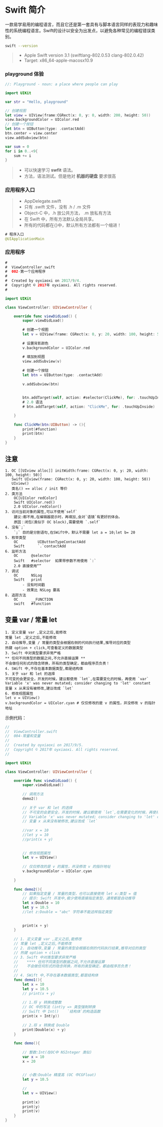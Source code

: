 # Swift 简介
一款易学易用的编程语言，而且它还是第一套具有与脚本语言同样的表现力和趣味性的系统编程语言。Swift的设计以安全为出发点，以避免各种常见的编程错误类别。

```bash
swift --version
```
>- Apple Swift version 3.1 (swiftlang-802.0.53 clang-802.0.42)
>- Target: x86_64-apple-macosx10.9

### playground 体验
```swift
//: Playground - noun: a place where people can play

import UIKit

var str = "Hello, playground"

// 创建视图
let view = UIView(frame:CGRect(x: 0, y: 0, width: 200, height: 50))
view.backgroundColor = UIColor.red
// 创建一个按钮
let btn = UIButton(type: .contactAdd)
btn.center = view.center
view.addSubview(btn)

var sum = 0
for i in 0..<9{
    sum += i
}
```
>- 可以快速学习 **swfit** 语法。
>- 方法，语法测试。但是他对 **机器的硬盘** 要求很高

### 应用程序入口
>+ AppDelegate.swift
>+ 只有 .swift 文件，没有 .h / .m 文件
>+ Object-C 中，.h 放公共方法， .m 放私有方法
>+ 在 Swift 中，所有方法默认全局共享。 
>+ 所有的代码都在{}中，默认所有方法都有一个缩进！

```Swift
# 程序入口
@UIApplicationMain
```

### 应用程序
```Swift
#
#  ViewController.swift
#  002-第一个应用程序
#
#  Created by oyxiaoxi on 2017/9/4.
#  Copyright © 2017年 oyxiaoxi. All rights reserved.
#

import UIKit

class ViewController: UIViewController {

    override func viewDidLoad() {
        super.viewDidLoad()
       
        # 创建一个视图
        let v = UIView(frame: CGRect(x: 0, y: 20, width: 100, height: 50))
        
        # 设置背影颜色
        v.backgroundColor = UIColor.red
        
        # 填加到视图
        view.addSubview(v)
        
        # 创建一个按钮
        let btn = UIButton(type: .contactAdd)
        
        v.addSubview(btn)
        
        
        btn.addTarget(self, action: #selector(ClickMe), for: .touchUpInside)
        # 2.0 语法
        # btn.addTarget(self, action: "ClickMe", for: .touchUpInside)

    }
    
    func ClickMe(btn:UIButton) -> (){
        print(#function)
        print(btn)
    }
}

```

## 注意
    1. OC [[UIview alloc]] initWidth:frame: CGRect(x: 0, y: 20, width: 100, height: 50)]
       Swift UIview(frame: CGRect(x: 0, y: 20, width: 100, height: 50))
       UIview()
       类名() == alloc / init 等价
    2. 类方法
    	OC[UIColor redColor]
    	Swift UIColor.red()
    	2.0 UIColor.redColor() 
    3. 访问当前对象的属性,可以不使用`self`
    	建议:都不用,在编辑器提示时，再填加,会对`语镜`有更好的体会。
    	原因：闭包(类似于 OC block),需要使用 `.self`
    4. 没有`;`
    	`;` 目的是分割语句,在SWift中，默认不需要 let a = 10;let b= 20
    5. 枚举类型
    	OC         UIButtonTypeContactAdd
    	Swift      `.`contactAdd
    6. 监听方法
    	OC      @selector
    	Swift   #selector  如果带参数不用使用 `:`
    	2.0 直接使用“”
    7. 调试
    	OC      NSLog
    	Swift   print
        	- 没有时间戳
        	- 效果比 NSLog 要高
    8. 追踪方法
    	OC      __FUNCTION
    	swift   #function

## 变量 var / 常量 let
	1. 定义变量 var ,定义之后,能修改
	常量 let ,定义之后,不能修改
	2. 自动推导,变量 / 常量的类型会根据右侧的代码执行结果,推导对应的类型
	热键 option + click,可查看定义的数据类型 
	3. Swift 中对类型要求异常严格
	** 任何不同类型的数据之间,不允许直接运算 **
	不会做任何形式的隐含转换，所有的类型确定，都由程序员负责！
	4. SWift 中,不存在基本数据类型,都是结构体
	5. 关于 var 和 let 的选择
	不可变的会更安全，开发的时候，建议都使用 `let`,在需要变化的时候，再使用 `var`
	Variable 'x' was never mutated; consider changing to 'let' constant
	变量 x 从来没有被修改,建议改成 `let`
	6. 修改视图属性
	let v = UIView() 
	v.backgroundColor = UIColor.cyan # 仅仅修改的是 v 的属性，并没修改 v 的指针地址
示例代码：

```Swift
//
//  ViewController.swift
//  004-常量和变量
//
//  Created by oyxiaoxi on 2017/9/5.
//  Copyright © 2017年 oyxiaoxi. All rights reserved.
//

import UIKit

class ViewController: UIViewController {

    override func viewDidLoad() {
        super.viewDidLoad()
        
        // 调用方法
        demo2()
        
        // 关于 var 和 let 的选择
        // 不可变的会更安全，开发的时候，建议都使用 `let`,在需要变化的时候，再使用 `var`
        // Variable 'x' was never mutated; consider changing to 'let' constant
        // 变量 x 从来没有被修改,建议改成 `let`
        
        //var x = 10
        //let y = 10
        //print(x + y)
        
        
        // 修改视图属性
        let v = UIView()
        
        // 仅仅修改的是 v 的属性，并没修改 v 的指针地址
        v.backgroundColor = UIColor.cyan
        
    }
    
    func demo2(){
        // 如果指定变量 / 常量的类型，也可以直接使用 let x:类型 = 值
        // 提示: Swift 开发中,极少使用直接指定类型，通常都是自动推导
        let x:Double = 10
        let y = 10.5
        //let z:Double = "abc" 字符串不能这样指定类型
        
        
        print(x + y)
    }
    
    // 1. 定义变量 var ,定义之后,能修改
    // 常量 let ,定义之后,不能修改
    // 2. 自动推导,变量 / 常量的类型会根据右侧的代码执行结果,推导对应的类型
    // 热键 option + click
    // 3. Swift 中对类型要求异常严格
    //    **** 任何不同类型的数据之间,不允许直接运算
    //    不会做任何形式的隐含转换，所有的类型确定，都由程序员负责！
    //
    // 4. SWift 中,不存在基本数据类型,都是结构体
    func demo1(){
        let x = 10
        let y = 10.5
        // print(x + y)
        
        // 1.将 y 转换成整数
        // OC 中的写法 (int)y => 类型强制转换
        // Swift 中 Int()    `结构体`的构造函数
        print(x + Int(y))
        
        // 2.将 x 转换成 Double 
        print(Double(x) + y)
    }
    
    func demo(){
        
        // 整数:Int(在OC中 NSInteger 类似)
        var x = 10
        x = 20
        
        
        // 小数:Double 精度高 (OC 中CGFloat)
        let y = 10.5
        
        //
        let v = UIView()
        
        print(x)
        print(y)
        print(v)
    }
}
```   
    
    
    
    
    
    
    
    
    
    
    